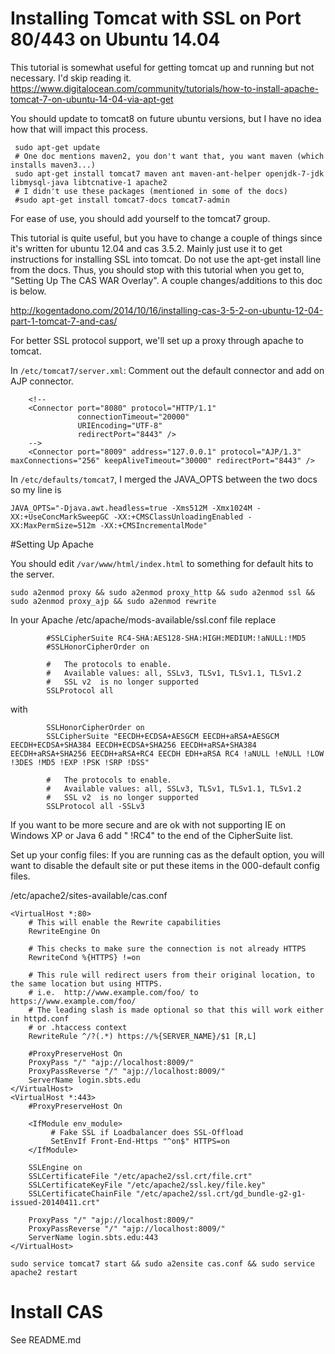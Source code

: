 Installing Tomcat with SSL on Port 80/443 on Ubuntu 14.04
=========================================================

This tutorial is somewhat useful for getting tomcat up and running but not necessary.  I'd skip reading it.
https://www.digitalocean.com/community/tutorials/how-to-install-apache-tomcat-7-on-ubuntu-14-04-via-apt-get

You should update to tomcat8 on future ubuntu versions, but I have no idea how that will impact this process.

     sudo apt-get update
     # One doc mentions maven2, you don't want that, you want maven (which installs maven3...)
     sudo apt-get install tomcat7 maven ant maven-ant-helper openjdk-7-jdk libmysql-java libtcnative-1 apache2
     # I didn't use these packages (mentioned in some of the docs)
     #sudo apt-get install tomcat7-docs tomcat7-admin

For ease of use, you should add yourself to the tomcat7 group.

This tutorial is quite useful, but you have to change a couple of things since it's written for ubuntu 12.04 and cas 3.5.2.
Mainly just use it to get instructions for installing SSL into tomcat.  Do not use the apt-get install line from the docs.
Thus, you should stop with this tutorial when you get to, "Setting Up The CAS WAR Overlay".  A couple changes/additions to this
doc is below.

http://kogentadono.com/2014/10/16/installing-cas-3-5-2-on-ubuntu-12-04-part-1-tomcat-7-and-cas/

For better SSL protocol support, we'll set up a proxy through apache to tomcat.

In `/etc/tomcat7/server.xml`:  Comment out the default connector and add on AJP connector.
```
    <!--
    <Connector port="8080" protocol="HTTP/1.1"
               connectionTimeout="20000"
               URIEncoding="UTF-8"
               redirectPort="8443" />
    -->
    <Connector port="8009" address="127.0.0.1" protocol="AJP/1.3" maxConnections="256" keepAliveTimeout="30000" redirectPort="8443" />
```

In `/etc/defaults/tomcat7`, I merged the JAVA_OPTS between the two docs so my line is

	JAVA_OPTS="-Djava.awt.headless=true -Xms512M -Xmx1024M -XX:+UseConcMarkSweepGC -XX:+CMSClassUnloadingEnabled -XX:MaxPermSize=512m -XX:+CMSIncrementalMode"

#Setting Up Apache

You should edit `/var/www/html/index.html` to something for default hits to the server.

```sudo a2enmod proxy && sudo a2enmod proxy_http && sudo a2enmod ssl && sudo a2enmod proxy_ajp && sudo a2enmod rewrite```

In your Apache /etc/apache/mods-available/ssl.conf file replace
```
        #SSLCipherSuite RC4-SHA:AES128-SHA:HIGH:MEDIUM:!aNULL:!MD5
        #SSLHonorCipherOrder on

        #   The protocols to enable.
        #   Available values: all, SSLv3, TLSv1, TLSv1.1, TLSv1.2
        #   SSL v2  is no longer supported
        SSLProtocol all
```
with
```
        SSLHonorCipherOrder on
        SSLCipherSuite "EECDH+ECDSA+AESGCM EECDH+aRSA+AESGCM EECDH+ECDSA+SHA384 EECDH+ECDSA+SHA256 EECDH+aRSA+SHA384 EECDH+aRSA+SHA256 EECDH+aRSA+RC4 EECDH EDH+aRSA RC4 !aNULL !eNULL !LOW !3DES !MD5 !EXP !PSK !SRP !DSS"

        #   The protocols to enable.
        #   Available values: all, SSLv3, TLSv1, TLSv1.1, TLSv1.2
        #   SSL v2  is no longer supported
        SSLProtocol all -SSLv3
```
If you want to be more secure and are ok with not supporting IE on Windows XP or Java 6 add " !RC4" to the end of the CipherSuite list.

Set up your config files:
If you are running cas as the default option, you will want to disable the default site or put these items in the 000-default config files.

/etc/apache2/sites-available/cas.conf
```
<VirtualHost *:80>
    # This will enable the Rewrite capabilities
    RewriteEngine On

    # This checks to make sure the connection is not already HTTPS
    RewriteCond %{HTTPS} !=on

    # This rule will redirect users from their original location, to the same location but using HTTPS.
    # i.e.  http://www.example.com/foo/ to https://www.example.com/foo/
    # The leading slash is made optional so that this will work either in httpd.conf
    # or .htaccess context
    RewriteRule ^/?(.*) https://%{SERVER_NAME}/$1 [R,L]

    #ProxyPreserveHost On
    ProxyPass "/" "ajp://localhost:8009/"
    ProxyPassReverse "/" "ajp://localhost:8009/"
    ServerName login.sbts.edu
</VirtualHost>
<VirtualHost *:443>
    #ProxyPreserveHost On

    <IfModule env_module>
         # Fake SSL if Loadbalancer does SSL-Offload 
         SetEnvIf Front-End-Https "^on$" HTTPS=on
    </IfModule>

    SSLEngine on
    SSLCertificateFile "/etc/apache2/ssl.crt/file.crt"
    SSLCertificateKeyFile "/etc/apache2/ssl.key/file.key"
    SSLCertificateChainFile "/etc/apache2/ssl.crt/gd_bundle-g2-g1-issued-20140411.crt"

    ProxyPass "/" "ajp://localhost:8009/"
    ProxyPassReverse "/" "ajp://localhost:8009/"
    ServerName login.sbts.edu:443
</VirtualHost>
```

```sudo service tomcat7 start && sudo a2ensite cas.conf && sudo service apache2 restart```

# Install CAS

See README.md

